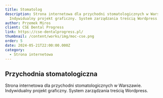 ```yaml
---
title: Stomatolog
description: Strona internetowa dla przychodni stomatologicznych w Warszawie.
  Indywidualny projekt graficzny. System zarządzania treścią Wordpress.
author: Przemek Miros
client: CSE Dental Progress
link: https://cse-dentalprogress.pl/
thumbnail: /content/works/img/moc-cse.png
order: 5
date: 2024-05-21T22:00:00.000Z
category:
  - Strona internetowa
---
```

 

## Przychodnia stomatologiczna

Strona internetowa dla przychodni stomatologicznych w Warszawie. Indywidualny projekt graficzny. System zarządzania treścią Wordpress.
